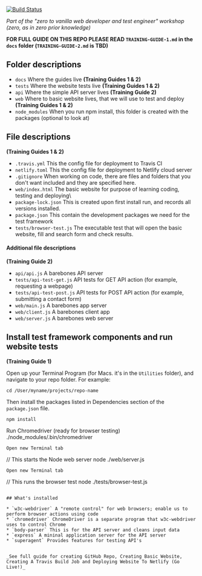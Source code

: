 [![Build Status](https://travis-ci.org/jaffamonkey/starter-github-html-tests-travis-netlify.svg?branch=master)](https://travis-ci.org/jaffamonkey/starter-github-html-tests-travis-netlify)

_Part of the "zero to vanilla web developer and test engineer" workshop (zero, as in zero prior knowledge)_

**FOR FULL GUIDE ON THIS REPO PLEASE READ `TRAINING-GUIDE-1.md` in the `docs` folder (`TRAINING-GUIDE-2.md` is TBD)**

## Folder descriptions

* `docs` Where the guides live **(Training Guides 1 & 2)**
* `tests` Where the website tests live **(Training Guides 1 & 2)**
* `api` Where the simple API server lives **(Training Guide 2)**
* `web` Where to basic website lives, that we will use to test and deploy **(Training Guides 1 & 2)**
* `node_modules` When you run npm install, this folder is created with the packages (optional to look at)

## File descriptions

**(Training Guides 1 & 2)**

* `.travis.yml` This the config file for deployment to Travis CI
* `netlify.toml` This the config file for deployment to Netlify cloud server
* `.gitignore` When working on code, there are files and folders that you don't want included and they are specified here.
* `web/index.html` The basic website for purpose of learning coding, testing and deploying\
* `package-lock.json` This is created upon first install run, and records all versions installed.
* `package.json` This contain the development packages we need for the test framework
*  `tests/browser-test.js` The executable test that will open the basic website, fill and search form and check results.

#### Additional file descriptions

**(Training Guide 2)**

* `api/api.js` A barebones API server
* `tests/api-test-get.js` API tests for GET API action (for example, requesting a webpage)
* `tests/api-test-post.js` API tests for POST API action (for example, submitting a contact form)
* `web/main.js` A barebones app server
* `web/client.js` A barebones client app
* `web/server.js` A barebones web server

## Install test framework components and run website tests

 **(Training Guide 1)**

Open up your Terminal Program (for Macs. it's in the `Utilities` folder), and navigate to your repo folder. For example:
```
cd /User/myname/projects/repo-name
```
Then install the packages listed in Dependencies section of the `package.json` file.
```
npm install
```
Run Chromedriver (ready for browser testing)
./node_modules/.bin/chromedriver
```
Open new Terminal tab
```
// This starts the Node web server
node ./web/server.js
```
Open new Terminal tab
```
// This runs the browser test
node ./tests/browser-test.js
```

## What's installed

* `w3c-webdriver` A "remote control" for web browsers; enable us to perform browser actions using code 
* `chromedriver` ChromeDriver is a separate program that w3c-webdriver uses to control Chrome
* `body-parser` This is for the API server and cleans input data
* `express` A mininal application server for the API server
* `superagent` Provides features for testing API's


_See full guide for creating GitHub Repo, Creating Basic Website, Creating A Travis Build Job and Deploying Website To Netlify (Go Live!)_
